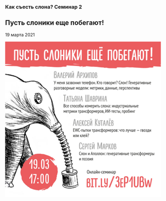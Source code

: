 
### Как съесть слона? Семинар 2
## Пусть слоники еще побегают!

19 марта 2021

![alt text](https://github.com/RussianNLP/presentations/blob/main/pics/slon2.jpg)
